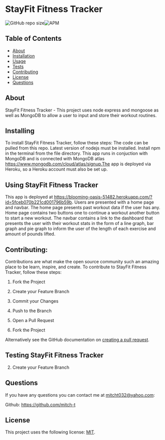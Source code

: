 # StayFit Fitness Tracker

<!--- These are examples. See https://shields.io for others or to customize this set of shields. You might want to include dependencies, project status and licence info here --->
![GitHub repo size](https://img.shields.io/github/repo-size/mitch-t/StayFit)![APM](https://img.shields.io/apm/l/test?style=for-the-badge)

<!-- TABLE OF CONTENTS -->
## Table of Contents

* [About](#about)
* [Installation](#installation)
* [Usage](#usage)
* [Tests](#tests)
* [Contributing](#contributing)
* [License](#license)
* [Questions](#questions) 

## About 
StayFit Fitness Tracker - This project uses node express and mongoose as well as MongoDB to allow a user to input and store their workout routines.

## Installing 
To install StayFit Fitness Tracker, follow these steps: The code can be pulled from this repo. Latest version of nodejs must be installed. Install npm in the terminal from the file directory. This app runs in conjuction with MongoDB and is connected with MongoDB atlas https://www.mongodb.com/cloud/atlas/signup.The app is deployed via Heroku, so a Heroku account must also be set up.

## Using StayFit Fitness Tracker
This app is deployed at https://blooming-oasis-51482.herokuapp.com/?id=5fceb070b221cd001796b59b. Users are presented with a home page and navbar. The home page presents past workout data if the user has any. Home page contains two buttons one to continue a workout another button to start a new workout. The navbar contains a link to the dashboard that presents the user with their workout stats in the form of a line graph, bar graph and pie graph to inform the user of the length of each exercise and amount of pounds lifted.

## Contributing:

Contributions are what make the open source community such an amazing place to be learn, inspire, and create. 
To contribute to StayFit Fitness Tracker, follow these steps:
1. Fork the Project
2. Create your Feature Branch 
3. Commit your Changes 
4. Push to the Branch 
5. Open a Pull Request

1. Fork the Project

Alternatively see the GitHub documentation on [creating a pull request](https://help.github.com/en/github/collaborating-with-issues-and-pull-requests/creating-a-pull-request).


## Testing StayFit Fitness Tracker
2. Create your Feature Branch 

## Questions
If you have any questions you can contact me at mitcht032@yahoo.com:

Github: https://github.com/mitch-t

## License
<!--- If you're not sure which open license to use see https://choosealicense.com/--->

This project uses the following license: [MIT](<link>).